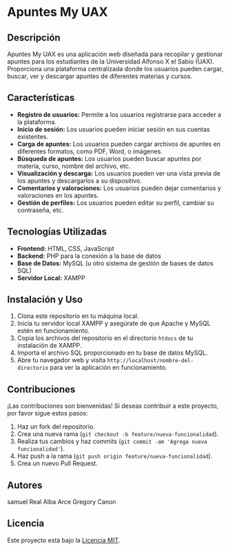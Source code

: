 # Apuntes My UAX

## Descripción
Apuntes My UAX es una aplicación web diseñada para recopilar y gestionar apuntes para los estudiantes de la Universidad Alfonso X el Sabio (UAX). Proporciona una plataforma centralizada donde los usuarios pueden cargar, buscar, ver y descargar apuntes de diferentes materias y cursos.

## Características
- **Registro de usuarios:** Permite a los usuarios registrarse para acceder a la plataforma.
- **Inicio de sesión:** Los usuarios pueden iniciar sesión en sus cuentas existentes.
- **Carga de apuntes:** Los usuarios pueden cargar archivos de apuntes en diferentes formatos, como PDF, Word, o imágenes.
- **Búsqueda de apuntes:** Los usuarios pueden buscar apuntes por materia, curso, nombre del archivo, etc.
- **Visualización y descarga:** Los usuarios pueden ver una vista previa de los apuntes y descargarlos a su dispositivo.
- **Comentarios y valoraciones:** Los usuarios pueden dejar comentarios y valoraciones en los apuntes.
- **Gestión de perfiles:** Los usuarios pueden editar su perfil, cambiar su contraseña, etc.

## Tecnologías Utilizadas
- **Frontend:** HTML, CSS, JavaScript
- **Backend:** PHP para la conexión a la base de datos
- **Base de Datos:** MySQL (u otro sistema de gestión de bases de datos SQL)
- **Servidor Local:** XAMPP

## Instalación y Uso
1. Clona este repositorio en tu máquina local.
2. Inicia tu servidor local XAMPP y asegúrate de que Apache y MySQL estén en funcionamiento.
3. Copia los archivos del repositorio en el directorio `htdocs` de tu instalación de XAMPP.
4. Importa el archivo SQL proporcionado en tu base de datos MySQL.
5. Abre tu navegador web y visita `http://localhost/nombre-del-directorio` para ver la aplicación en funcionamiento.

## Contribuciones
¡Las contribuciones son bienvenidas! Si deseas contribuir a este proyecto, por favor sigue estos pasos:
1. Haz un fork del repositorio.
2. Crea una nueva rama (`git checkout -b feature/nueva-funcionalidad`).
3. Realiza tus cambios y haz commits (`git commit -am 'Agrega nueva funcionalidad'`).
4. Haz push a la rama (`git push origin feature/nueva-funcionalidad`).
5. Crea un nuevo Pull Request.

## Autores
samuel Real
Alba Arce
Gregory Canon

## Licencia
Este proyecto está bajo la [Licencia MIT](LICENSE).
